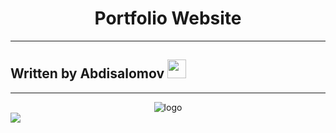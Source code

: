 
<div align="center">
    <h1>Portfolio Website</h1>
</div>

<hr>

## Written by Abdisalomov <img src="https://media.giphy.com/media/WUlplcMpOCEmTGBtBW/giphy.gif" width="30px">

<hr>


<div align="center">
    <img src="https://themewagon.github.io/patrix/images/logo.png" alt="logo">
</div>

<img src="https://themewagon.github.io/patrix/images/arts/intro-section-illustration.png">